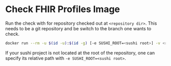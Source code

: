 # Check FHIR Profiles Image

Run the check with for repository checked out at `<repository dir>`. This needs to be a git repository and be switch to the branch one wants to check.

```bash
docker run --rm -u $(id -u):$(id -g) [-e SUSHI_ROOT=<sushi root>] -v <repository dir>:/project fhir-check
```

If your sushi project is not located at the root of the repository, one can specify its relative path with `-e SUSHI_ROOT=<sushi root>`.
